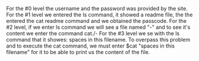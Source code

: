 For the #0 level the username and the password was provided by the site.
For the #1 level we entered the ls command, it showed a readme file, the the entered the cat readme command and we obtained the passcode.
For the #2 level, if we enter ls command we will see a file named "-" and to see it's content we enter the command cat./- 
For the #3 level we se with the ls command that it showes: spaces in this filename. To overpass this problem and to execute the cat command, we must enter $cat "spaces in this filename" for it to be able to print us the content of the file.
